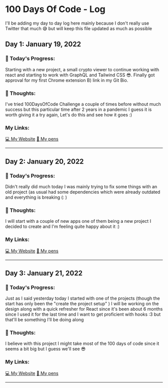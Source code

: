 # 100 Days Of Code - Log
I'll be adding my day to day log here mainly because I don't really use Twitter that much 😅 but will keep this file updated as much as possible 

## Day 1: January 19, 2022

### 📅 Today's Progress:
Starting with a new project, a small crypto viewer to continue working with react and starting to work with GraphQL and Tailwind CSS 😎.
Finally got approval for my first Chrome extension B) link in my Git Bio.

### 🤔 Thoughts:
I've tried 100DaysOfCode Challenge a couple of times before without much success but this particular time after 2 years in a pandemic I guess it is worth giving it a try again, Let's do this and see how it goes :)

### My Links:
[💻 My Website](https://www.thecoderaccoons.com/)
[🧰 My pens](https://codepen.io/dashboard/)
___


## Day 2: January 20, 2022

### 📅 Today's Progress:
Didn't really did much today I was mainly trying to fix some things with an old project (as usual had some dependencies which were already outdated and everything is breaking (: )

### 🤔 Thoughts:
I will start with a couple of new apps one of them being a new project I decided to create and I'm feeling quite happy about it :)

### My Links:
[💻 My Website](https://www.thecoderaccoons.com/)
[🧰 My pens](https://codepen.io/dashboard/)
___


## Day 3: January 21, 2022

### 📅 Today's Progress:
Just as I said yesterday today I started with one of the projects (though the start has only been the "create the project setup" ) I will be working on the design along with a quick refresher for React since it's been about 6 months since I used it for the last time and I want to get proficient with hooks :3 but that'll be something I'll be doing along

### 🤔 Thoughts:
I believe with this project I might take most of the 100 days of code since it seems a bit big but I guess we'll see 😎

### My Links:
[💻 My Website](https://www.thecoderaccoons.com/)
[🧰 My pens](https://codepen.io/dashboard/)
___